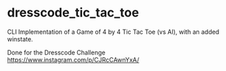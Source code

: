 # dresscode_tic_tac_toe
CLI Implementation of a Game of 4 by 4 Tic Tac Toe (vs AI), with an added winstate.


Done for the Dresscode Challenge 
https://www.instagram.com/p/CJRcCAwnYxA/
